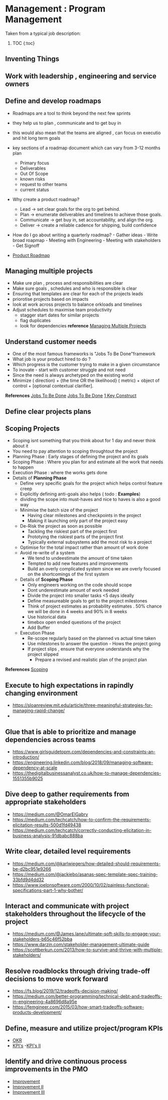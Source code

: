 # Management : Program Management

Taken from a typical job description:

1. TOC
{:toc}

## Inventing Things
## Work with leadership , engineering and service owners
## Define and develop roadmaps
  - Roadmaps are a tool to think beyond the next few sprints
  - they help us to plan , communicate and to get buy in 
  - this would also mean that the teams are aligned , can focus on executio and hit long term goals
  - key sections of a roadmap document which can vary from 3-12 months plan 
    - Primary focus 
    - Deliverables 
    - Out Of Scope 
    - known risks
    - request to other teams 
    - current status 
   - Why create a product roadmap?
      - Lead → set clear goals for the org to get behind.
      - Plan → enumerate deliverables and timelines to achieve those goals.
      - Communicate → get buy in, set accountability, and align the org.
      - Deliver → create a reliable cadence for shipping, build confidence
   - How do I go about writing a quarterly roadmap?
    - Gather ideas 
    - Write broad roapmap 
    - Meeting with Engineering
    - Meeting with stakeholders 
    - Get Signoff 
      
  - [Product Roadmap](https://goberoi.com/on-writing-product-roadmaps-a4d72f96326c)

## Managing multiple projects 
  - Make ure plan , process and responsibilities are clear 
  - Make sure goals , schedules and who is responsible is clear
  - Ensuring that templates are clear for each of the projects leads 
  - priorotise projects based on impacts 
  - look at work across projects to balance orkloads and timelines
  - Adjust schedules to maximise team productivity 
    - stagger start dates for similar projects 
    - flag duplicates 
    - look for dependencies
  **reference**
  [Managing Multiple Projects](https://asana.com/resources/managing-multiple-projects)
  
## Understand customer needs 
  - One of the most famous frameworks is "Jobs To Be Done"framework 
  - What job is your product hired to do ?
  - Which progress is the customer trying to make in a given circumstance 
  - To inovate - start with customer struggle and not need 
  - Since the need is always archetyped on the existing world 
  - Minimize ( direction) + {the time OR the likelihood} ( metric) + object of control + [optional contextual clarifier].
  
  **References** 
  [Jobs To Be Done](https://uxdesign.cc/job-to-be-done-to-understand-customer-personas-better-3963eff273f8)
  [Jobs To Be Done](https://jtbd.info/great-innovators-start-with-customer-struggles-not-customer-needs-7f9a4fd9412a)
  [1 Key Construct](https://medium.com/frameplay/the-one-construct-you-need-to-describe-customer-needs-f5f8e6bc89ae)
  
## Define clear projects plans 



## Scoping Projects
- Scoping isnt something that you think about for 1 day and never think about it 
- You need to pay attention to scoping throughtout the project 
- Planning Phase : Early stages of defining the project and its goals 
- Scoping Phase : Where you plan for and estimate all the work that needs to happen 
- Execution Phase : where the works gets done 
- Details of **Planning Phase** 
  - Define very specific goals for the project which helps control feature creep
  - Explicitly defining anti-goals also helps ( todo : **Examples**)
  - dividing the scope into must-haves and nice to haves is also a good way 
  - Minimise the batch size of the project 
    - Having clear milestones and checkpoints in the project 
    - Making it launching only part of the project easy 
  - De-Risk the project as soon as possible 
    - Tackling the riskiest part of the project first 
    - Prototying the riskiest parts of the project first 
    - Typically external subsystems add the most risk to a project
  - Optimise for the total impact rather than amount of work done 
  - Avoid re-write of a system 
    - We tend to undeestimate the amount of time taken 
    - Tempted to add new features and improvements 
    - Build an overly complicated system since we are overly focused on the shortcomings of the first system
  - Details of **Scoping Phase**
    - Only engineers working on the code should scope 
    - Dont underestimate amount of work needed 
    - Divide the project into smaller tasks <5 days ideally 
    - Define measureable goals to get to the project milestones 
    - Think of project estimates as probability estimates . 50% chance we will be done in 4 weeks and 90% in 8 weeks
    - Use historical data 
    - timebox open ended questions of the project 
    - Add Buffer 
  - Execution Phase 
    - Re-scope regularly based on the planned vs actual time taken 
    - Use milestones to answer the question - Hows the project going 
    - If project slips , ensure that everyone understands why the project slipped 
      - Prepare a revised and realistic plan of the project plan

**References**
[Scoping](https://www.freecodecamp.org/news/how-to-effectively-scope-your-software-projects-from-planning-to-execution-e96cbcac54b9/)

  
  



## Execute to high expectations in rapindly changing environment 
  - https://sloanreview.mit.edu/article/three-meaningful-strategies-for-managing-rapid-change/
  - 
## Glue that is able to prioritize and manage dependencies across teams
  - https://www.girlsguidetopm.com/dependencies-and-constraints-an-introduction/
  - https://engineering.linkedin.com/blog/2018/09/managing-software-dependency-at-scale
  - https://thedigitalbusinessanalyst.co.uk/how-to-manage-dependencies-1551355b9025
## Dive deep to gather requirements from appropriate stakeholders
  - https://medium.com/@OmarElGabry
  - https://medium.com/techcatch/how-to-confirm-the-requirements-elicitation-results-500d1fd49438
  - https://medium.com/techcatch/correctly-conducting-elicitation-in-business-analysis-91dbabc888ba
## Write clear, detailed level requirements
  - https://medium.com/@karlwiegers/how-detailed-should-requirements-be-d2bc951e9266
  - https://medium.com/@jackiebo/asanas-spec-template-spec-training-33bfd9d4dd32
  - https://www.joelonsoftware.com/2000/10/02/painless-functional-specifications-part-1-why-bother/
## Interact and communicate with project stakeholders throughout the lifecycle of the project
  - https://medium.com/@James.lane/ultimate-soft-skills-to-engage-your-stakeholders-b65c46f52bba
  - https://www.darzin.com/stakeholder-management-ultimate-guide
  - https://scottberkun.com/2013/how-to-survive-and-thrive-with-multiple-stakeholders/
## Resolve roadblocks through driving trade-off decisions to move work forward
  - https://fs.blog/2019/12/tradeoffs-decision-making/
  - https://medium.com/better-programming/technical-debt-and-tradeoffs-in-engineering-4a8696d8a95e
  - https://femgineer.com/2015/03/how-smart-tradeoffs-software-products-development/
## Define, measure and utilize project/program KPIs
  - [OKR](https://medium.com/@radoshi/10-tips-for-using-okrs-effectively-1c9e84161a67)
  - [KPI's](https://medium.com/@meetfelipe/okr-vs-kpis-what-is-the-difference-ffa54673fcf1)
  -[KPI's II ](https://medium.com/swlh/a-managers-guide-to-key-performance-indicators-kpis-75042180e094)
## Identify and drive continuous process improvements in the PMO
  - [Improvement](https://medium.com/hackernoon/prioritizing-non-feature-work-and-continuous-improvement-bad2a612d860)
  - [Improvement II](https://medium.com/hackernoon/how-does-your-company-approach-continuous-improvement-9fa7ec3545d3)
  - [Improvement III](https://medium.com/@kevingoldsmith/building-a-culture-of-continuous-improvement-a29531bfef4)


